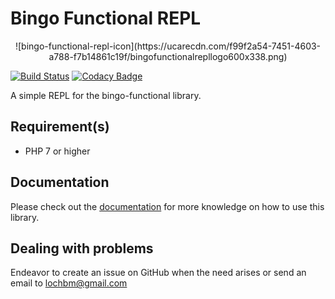 # Bingo Functional REPL

<p align="center">
  ![bingo-functional-repl-icon](https://ucarecdn.com/f99f2a54-7451-4603-a788-f7b14861c19f/bingofunctionalrepllogo600x338.png)
</p>

[![Build Status](https://travis-ci.org/ace411/bingo-functional-repl.svg?branch=master)](https://travis-ci.org/ace411/bingo-functional-repl)
[![Codacy Badge](https://api.codacy.com/project/badge/Grade/36217463cbd445218e16e6b70a1889d4)](https://www.codacy.com/app/ace411/bingo-functional-repl?utm_source=github.com&amp;utm_medium=referral&amp;utm_content=ace411/bingo-functional-repl&amp;utm_campaign=Badge_Grade)

A simple REPL for the bingo-functional library.

## Requirement(s)

- PHP 7 or higher

## Documentation

Please check out the [documentation](https://ace411.github.io/bingo-functional/docs/repl.html) for more knowledge on how to use this library.

## Dealing with problems

Endeavor to create an issue on GitHub when the need arises or send an email to lochbm@gmail.com
